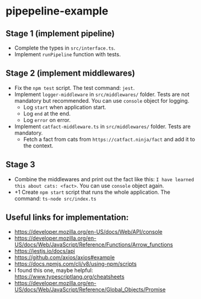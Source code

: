 # pipepeline-example

## Stage 1 (implement pipeline)
- Complete the types in `src/interface.ts`.
- Implement `runPipeline` function with tests.

## Stage 2 (implement middlewares)
- Fix the `npm test` script. The test command: `jest`.
- Implement `logger-middleware` in `src/middlewares/` folder. Tests are not mandatory but recommended. You can use `console` object for logging.
  - Log `start` when application start.
  - Log `end` at the end.
  - Log `error` on error.
- Implement `catfact-middleware.ts` in `src/middlewares/` folder. Tests are mandatory.
  - Fetch a fact from cats from `https://catfact.ninja/fact` and add it to the context.

## Stage 3
- Combine the middlewares and print out the fact like this: `I have learned this about cats: <fact>`. You can use `console` object again.
- +1 Create `npm start` script that runs the whole application. The command: `ts-node src/index.ts`

## Useful links for implementation:
- https://developer.mozilla.org/en-US/docs/Web/API/console
- https://developer.mozilla.org/en-US/docs/Web/JavaScript/Reference/Functions/Arrow_functions
- https://jestjs.io/docs/api
- https://github.com/axios/axios#example
- https://docs.npmjs.com/cli/v8/using-npm/scripts
- I found this one, maybe helpful: https://www.typescriptlang.org/cheatsheets
- https://developer.mozilla.org/en-US/docs/Web/JavaScript/Reference/Global_Objects/Promise
